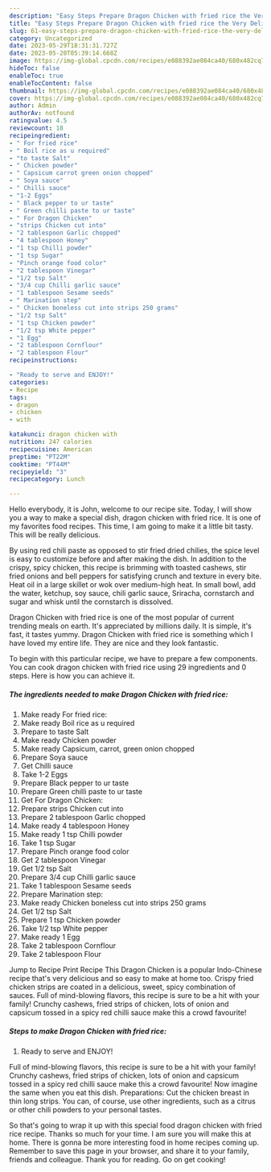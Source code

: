 ```yaml
---
description: "Easy Steps Prepare Dragon Chicken with fried rice the Very Delicious"
title: "Easy Steps Prepare Dragon Chicken with fried rice the Very Delicious"
slug: 61-easy-steps-prepare-dragon-chicken-with-fried-rice-the-very-delicious
category: Uncategorized
date: 2023-05-29T18:31:31.727Z
date: 2023-05-20T05:39:14.668Z
image: https://img-global.cpcdn.com/recipes/e088392ae084ca40/680x482cq70/dragon-chicken-with-fried-rice-recipe-main-photo.jpg
hideToc: false
enableToc: true
enableTocContent: false
thumbnail: https://img-global.cpcdn.com/recipes/e088392ae084ca40/680x482cq70/dragon-chicken-with-fried-rice-recipe-main-photo.jpg
cover: https://img-global.cpcdn.com/recipes/e088392ae084ca40/680x482cq70/dragon-chicken-with-fried-rice-recipe-main-photo.jpg
author: Admin
authorAv: notfound
ratingvalue: 4.5
reviewcount: 18
recipeingredient:
- " For fried rice"
- " Boil rice as u required"
- "to taste Salt"
- " Chicken powder"
- " Capsicum carrot green onion chopped"
- " Soya sauce"
- " Chilli sauce"
- "1-2 Eggs"
- " Black pepper to ur taste"
- " Green chilli paste to ur taste"
- " For Dragon Chicken"
- "strips Chicken cut into"
- "2 tablespoon Garlic chopped"
- "4 tablespoon Honey"
- "1 tsp Chilli powder"
- "1 tsp Sugar"
- "Pinch orange food color"
- "2 tablespoon Vinegar"
- "1/2 tsp Salt"
- "3/4 cup Chilli garlic sauce"
- "1 tablespoon Sesame seeds"
- " Marination step"
- " Chicken boneless cut into strips 250 grams"
- "1/2 tsp Salt"
- "1 tsp Chicken powder"
- "1/2 tsp White pepper"
- "1 Egg"
- "2 tablespoon Cornflour"
- "2 tablespoon Flour"
recipeinstructions:

- "Ready to serve and ENJOY!"
categories:
- Recipe
tags:
- dragon
- chicken
- with

katakunci: dragon chicken with 
nutrition: 247 calories
recipecuisine: American
preptime: "PT22M"
cooktime: "PT44M"
recipeyield: "3"
recipecategory: Lunch

---
```



Hello everybody, it is John, welcome to our recipe site. Today, I will show you a way to make a special dish, dragon chicken with fried rice. It is one of my favorites food recipes. This time, I am going to make it a little bit tasty. This will be really delicious.

By using red chili paste as opposed to stir fried dried chilies, the spice level is easy to customize before and after making the dish. In addition to the crispy, spicy chicken, this recipe is brimming with toasted cashews, stir fried onions and bell peppers for satisfying crunch and texture in every bite. Heat oil in a large skillet or wok over medium-high heat. In small bowl, add the water, ketchup, soy sauce, chili garlic sauce, Sriracha, cornstarch and sugar and whisk until the cornstarch is dissolved.

Dragon Chicken with fried rice is one of the most popular of current trending meals on earth. It's appreciated by millions daily. It is simple, it's fast, it tastes yummy. Dragon Chicken with fried rice is something which I have loved my entire life. They are nice and they look fantastic.


To begin with this particular recipe, we have to prepare a few components. You can cook dragon chicken with fried rice using 29 ingredients and 0 steps. Here is how you can achieve it.

<!--inarticleads1-->

##### The ingredients needed to make Dragon Chicken with fried rice:

1. Make ready  For fried rice:
1. Make ready  Boil rice as u required
1. Prepare to taste Salt
1. Make ready  Chicken powder
1. Make ready  Capsicum, carrot, green onion chopped
1. Prepare  Soya sauce
1. Get  Chilli sauce
1. Take 1-2 Eggs
1. Prepare  Black pepper to ur taste
1. Prepare  Green chilli paste to ur taste
1. Get  For Dragon Chicken:
1. Prepare strips Chicken cut into
1. Prepare 2 tablespoon Garlic chopped
1. Make ready 4 tablespoon Honey
1. Make ready 1 tsp Chilli powder
1. Take 1 tsp Sugar
1. Prepare Pinch orange food color
1. Get 2 tablespoon Vinegar
1. Get 1/2 tsp Salt
1. Prepare 3/4 cup Chilli garlic sauce
1. Take 1 tablespoon Sesame seeds
1. Prepare  Marination step:
1. Make ready  Chicken boneless cut into strips 250 grams
1. Get 1/2 tsp Salt
1. Prepare 1 tsp Chicken powder
1. Take 1/2 tsp White pepper
1. Make ready 1 Egg
1. Take 2 tablespoon Cornflour
1. Take 2 tablespoon Flour


Jump to Recipe Print Recipe This Dragon Chicken is a popular Indo-Chinese recipe that&#39;s very delicious and so easy to make at home too. Crispy fried chicken strips are coated in a delicious, sweet, spicy combination of sauces. Full of mind-blowing flavors, this recipe is sure to be a hit with your family! Crunchy cashews, fried strips of chicken, lots of onion and capsicum tossed in a spicy red chilli sauce make this a crowd favourite! 

<!--inarticleads2-->

##### Steps to make Dragon Chicken with fried rice:


1. Ready to serve and ENJOY!

Full of mind-blowing flavors, this recipe is sure to be a hit with your family! Crunchy cashews, fried strips of chicken, lots of onion and capsicum tossed in a spicy red chilli sauce make this a crowd favourite! Now imagine the same when you eat this dish. Preparations: Cut the chicken breast in thin long strips. You can, of course, use other ingredients, such as a citrus or other chili powders to your personal tastes. 

So that's going to wrap it up with this special food dragon chicken with fried rice recipe. Thanks so much for your time. I am sure you will make this at home. There is gonna be more interesting food in home recipes coming up. Remember to save this page in your browser, and share it to your family, friends and colleague. Thank you for reading. Go on get cooking!
